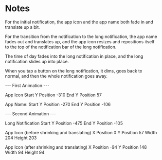 # Notes

For the initial notification, the app icon and the app name both fade in and translate up a bit.

For the transition from the notification to the long notification, the app name fades out and translates up, and the app icon resizes and repositions itself to the top of the notification bar of the long notification.

The time of day fades into the long notification in place, and the long notification slides up into place.

When you tap a button on the long notification, it dims, goes back to normal, and then the whole notification goes away.

--- First Animation ---

App Icon
  Start
    Y Position -310
  End
    Y Position 57

App Name:
  Start
    Y Position -270
  End
    Y Position -106

--- Second Animation ---

Long Notification
  Start
    Y Position -475
  End
    Y Position -105

App Icon (before shrinking and translating)
  X Position 0
  Y Position 57
  Width 204
  Height 203

App Icon (after shrinking and translating)
  X Position -94
  Y Position 148
  Width 94
  Height 94